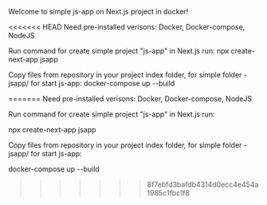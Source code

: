 Welcome to simple js-app on Next.js project in docker!

<<<<<<< HEAD
Need pre-installed verisons: Docker, Docker-compose, NodeJS 

Run command for create simple project "js-app" in Next.js run: 
npx create-next-app jsapp


Copy files from repository in your project index folder, for simple folder - jsapp/
for start js-app: 
docker-compose up --build

=======
Need pre-installed verisons: Docker, Docker-compose, NodeJS

Run command for create simple project "js-app" in Next.js run:

npx create-next-app jsapp


Copy files from repository in your project index folder, for simple folder - jsapp/
for start js-app:

docker-compose up --build
>>>>>>> 8f7ebfd3bafdb4314d0ecc4e454a1985c1fbc1f8
